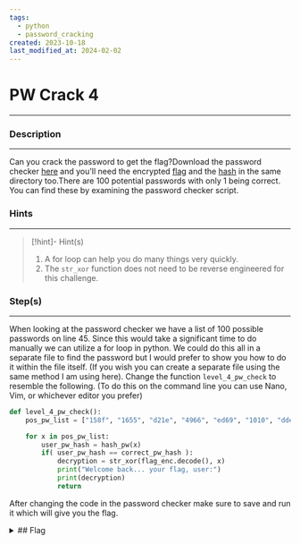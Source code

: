 ```yaml
---
tags:
  - python
  - password_cracking
created: 2023-10-18
last_modified_at: 2024-02-02
---
```

# PW Crack 4
---
### Description
---
Can you crack the password to get the flag?Download the password checker [here](https://artifacts.picoctf.net/c/20/level4.py) and you'll need the encrypted [flag](https://artifacts.picoctf.net/c/20/level4.flag.txt.enc) and the [hash](https://artifacts.picoctf.net/c/20/level4.hash.bin) in the same directory too.There are 100 potential passwords with only 1 being correct. You can find these by examining the password checker script.
### Hints
---

> [!hint]- Hint(s)
> 1. A for loop can help you do many things very quickly.
> 2. The `str_xor` function does not need to be reverse engineered for this challenge.

### Step(s)
---
When looking at the password checker we have a list of 100 possible passwords on line 45. Since this would take a significant time to do manually we can utilize a for loop in python. We could do this all in a separate file to find the password but I would prefer to show you how to do it within the file itself. (If you wish you can create a separate file using the same method I am using here). Change the function `level_4_pw_check` to resemble the following. (To do this on the command line you can use Nano, Vim, or whichever editor you prefer)
```python
def level_4_pw_check():
    pos_pw_list = ["158f", "1655", "d21e", "4966", "ed69", "1010", "dded", "844c", "40ab", "a948", "156c", >

    for x in pos_pw_list:
        user_pw_hash = hash_pw(x)
        if( user_pw_hash == correct_pw_hash ):
            decryption = str_xor(flag_enc.decode(), x)
            print("Welcome back... your flag, user:")
            print(decryption)
            return
```
After changing the code in the password checker make sure to save and run it which will give you the flag.
<details>
  <summary>## Flag</summary>picoCTF{fl45h_5pr1ng1ng_d770d48c}
</details>